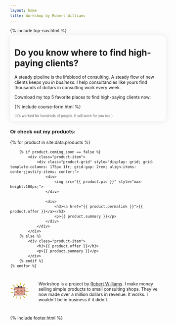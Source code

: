 ```yaml
---
layout: home
title: Workshop by Robert Williams
---
```


<div class="page" markdown="1">
{% include top-nav.html %}

<div class="optin-box" markdown="1" style="box-shadow: 0 0 25px rgba(0,0,0,.09); padding: .0125em 1em; margin: .5em 0; border-radius: 15px;">
		
# Do you know where to find high-paying clients?

A steady pipeline is the lifeblood of consulting. A steady flow of new clients keeps you *in business.* I help consultancies like yours find thousands of dollars in consulting work every week.

Download my top 5 favorite places to find high-paying clients now:

{% include course-form.html %}

<p style="margin-top: 1em; color: #666; font-size: 80%;">(It's worked for hundreds of people. It will work for you too.)</p>

</div>

### Or check out my products:

<div class="product-list">
	{% for product in site.data.products %}
	
		{% if product.coming_soon == false %}
			<div class="product-item">
				<div class="product-grid" style="display: grid; grid-template-columns: 175px 1fr; grid-gap: 2rem; align-items: center;justify-items: center;">
					<div>
						<img src="{{ product.pic }}" style="max-height:100px;">
					</div>
				
					<div>
						<h3><a href="{{ product.permalink }}">{{ product.offer }}</a></h3>
						<p>{{ product.summary }}</p>
					</div>
				</div>
			</div>
		{% else %}
			<div class="product-item">
				<h3>{{ product.offer }}</h3>
				<p>{{ product.summary }}</p>
			</div>
		{% endif %}
	{% endfor %}
</div>

<div class="bio" style="display: grid; grid-template-columns: 60px 1fr; padding: 2em 0; 
grid-column-gap: 2rem;">
	<div>
		<img src="/images/yay.png" style="max-width:60px; border-radius: 60px;">
	</div>
	<div>
Workshop is a project by <a href="http://twitter.com/clientgiantrob">Robert Williams</a>. I make money selling simple products  to small consulting shops. They've now made over a million dollars in revenue. It works. I wouldn't be in business if it didn't.
	</div>
</div>

{% include footer.html %}
</div>
